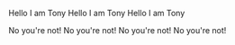 Hello I am Tony
Hello I am Tony
Hello I am Tony

No you're not!
No you're not!
No you're not!
No you're not!
